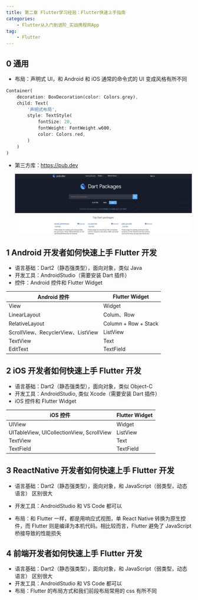 ```yaml
---
title: 第二章 Flutter学习经验：Flutter快速上手指南
categories:
    - Flutter从入门到进阶_实战携程网App
tag:
    - Flutter
---
```


## 0 通用

+ 布局：声明式 UI，和 Android 和 iOS 通常的命令式的 UI 变成风格有所不同

```dart
Container(
	decoration: BoxDecoration(color: Colors.grey),
	child: Text(
		'声明式布局',
		style: TextStyle(
			fontSize: 20,
			fontWeight: FontWeight.w600,
			color: Colors.red,
		)
	)
)
```



+ 第三方库：https://pub.dev

  ![image-20191128235924140](./images/image-20191128235924140.png)

## 1 Android 开发者如何快速上手 Flutter 开发

+ 语言基础：Dart2（静态强类型），面向对象，类似 Java
+ 开发工具：AndroidStudio（需要安装 Dart 插件）
+ 控件：Android 控件和 Flutter Widget

| Android 控件                       | Flutter Widget       |
| ---------------------------------- | -------------------- |
| View                               | Widget               |
| LinearLayout                       | Colum、Row           |
| RelativeLayout                     | Column + Row + Stack |
| ScrollView、RecyclerView、ListView | ListView             |
| TextView                           | Text                 |
| EditText                           | TextField            |



## 2 iOS 开发者如何快速上手 Flutter 开发

+ 语言基础：Dart2（静态强类型），面向对象，类似 Object-C
+ 开发工具：AndroidStudio, 类似 Xcode（需要安装 Dart 插件）
+ iOS 控件和 Flutter Widget

| iOS 控件                                  | Flutter Widget |
| ----------------------------------------- | -------------- |
| UIView                                    | Widget         |
| UITableView, UICollectionView, ScrollView | ListView       |
| TextView                                  | Text           |
| TextField                                 | TextField      |



## 3 ReactNative 开发者如何快速上手 Flutter 开发

+ 语言基础：Dart2（静态强类型），面向对象，和 JavaScript（弱类型，动态语言） 区别很大

+ 开发工具：AndroidStudio 和 VS Code 都可以

+ 布局：和 Flutter 一样，都是用响应式视图，单 React Native 转换为原生控件，而 Flutter 则是编译为本机代码。相比较而言，Flutter 避免了 JavaScript 桥接导致的性能损失

  

## 4 前端开发者如何快速上手 Flutter 开发

+ 语言基础：Dart2（静态强类型），面向对象，和 JavaScript（弱类型，动态语言） 区别很大
+ 开发工具：AndroidStudio 和 VS Code 都可以
+ 布局：Flutter 的布局方式和我们前段布局常用的 css 有所不同